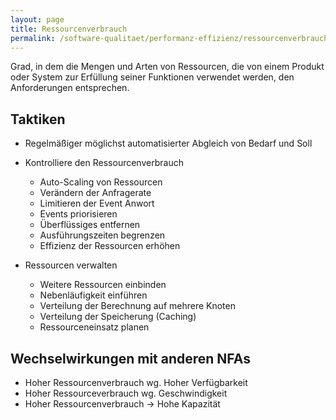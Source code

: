 ```yaml
---
layout: page
title: Ressourcenverbrauch
permalink: /software-qualitaet/performanz-effizienz/ressourcenverbrauch
---
```


Grad, in dem die Mengen und Arten von Ressourcen, die von einem Produkt oder System zur Erfüllung seiner Funktionen verwendet werden, den Anforderungen entsprechen.

## Taktiken

* Regelmäßiger möglichst automatisierter Abgleich von Bedarf und Soll 


* Kontrolliere den Ressourcenverbrauch
  * Auto-Scaling von Ressourcen
  * Verändern der Anfragerate
  * Limitieren der Event Anwort
  * Events priorisieren
  * Überflüssiges entfernen
  * Ausführungszeiten begrenzen
  * Effizienz der Ressourcen erhöhen
* Ressourcen verwalten
  * Weitere Ressourcen einbinden
  * Nebenläufigkeit einführen
  * Verteilung der Berechnung auf mehrere Knoten
  * Verteilung der Speicherung (Caching)
  * Ressourceneinsatz planen

## Wechselwirkungen mit anderen NFAs

* Hoher Ressourcenverbrauch wg. Hoher Verfügbarkeit
* Hoher Ressourceverbrauch wg. Geschwindigkeit
* Hoher Ressourcenverbrauch -> Hohe Kapazität